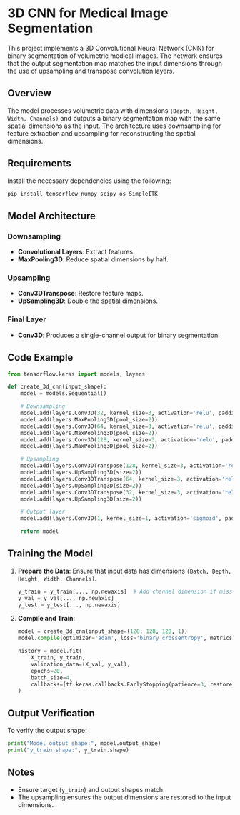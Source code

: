 # 3D CNN for Medical Image Segmentation

This project implements a 3D Convolutional Neural Network (CNN) for binary segmentation of volumetric medical images. The network ensures that the output segmentation map matches the input dimensions through the use of upsampling and transpose convolution layers.

## Overview

The model processes volumetric data with dimensions `(Depth, Height, Width, Channels)` and outputs a binary segmentation map with the same spatial dimensions as the input. The architecture uses downsampling for feature extraction and upsampling for reconstructing the spatial dimensions.

## Requirements

Install the necessary dependencies using the following:

```bash
pip install tensorflow numpy scipy os SimpleITK
```

## Model Architecture

### Downsampling
- **Convolutional Layers**: Extract features.
- **MaxPooling3D**: Reduce spatial dimensions by half.

### Upsampling
- **Conv3DTranspose**: Restore feature maps.
- **UpSampling3D**: Double the spatial dimensions.

### Final Layer
- **Conv3D**: Produces a single-channel output for binary segmentation.

## Code Example

```python
from tensorflow.keras import models, layers

def create_3d_cnn(input_shape):
    model = models.Sequential()

    # Downsampling
    model.add(layers.Conv3D(32, kernel_size=3, activation='relu', padding='same', input_shape=input_shape))
    model.add(layers.MaxPooling3D(pool_size=2))
    model.add(layers.Conv3D(64, kernel_size=3, activation='relu', padding='same'))
    model.add(layers.MaxPooling3D(pool_size=2))
    model.add(layers.Conv3D(128, kernel_size=3, activation='relu', padding='same'))
    model.add(layers.MaxPooling3D(pool_size=2))

    # Upsampling
    model.add(layers.Conv3DTranspose(128, kernel_size=3, activation='relu', padding='same'))
    model.add(layers.UpSampling3D(size=2))
    model.add(layers.Conv3DTranspose(64, kernel_size=3, activation='relu', padding='same'))
    model.add(layers.UpSampling3D(size=2))
    model.add(layers.Conv3DTranspose(32, kernel_size=3, activation='relu', padding='same'))
    model.add(layers.UpSampling3D(size=2))

    # Output layer
    model.add(layers.Conv3D(1, kernel_size=1, activation='sigmoid', padding='same'))

    return model
```

## Training the Model

1. **Prepare the Data**:
   Ensure that input data has dimensions `(Batch, Depth, Height, Width, Channels)`.
   ```python
   y_train = y_train[..., np.newaxis]  # Add channel dimension if missing
   y_val = y_val[..., np.newaxis]
   y_test = y_test[..., np.newaxis]
   ```

2. **Compile and Train**:
   ```python
   model = create_3d_cnn(input_shape=(128, 128, 128, 1))
   model.compile(optimizer='adam', loss='binary_crossentropy', metrics=['accuracy'])

   history = model.fit(
       X_train, y_train,
       validation_data=(X_val, y_val),
       epochs=20,
       batch_size=4,
       callbacks=[tf.keras.callbacks.EarlyStopping(patience=3, restore_best_weights=True)]
   )
   ```

## Output Verification

To verify the output shape:
```python
print("Model output shape:", model.output_shape)
print("y_train shape:", y_train.shape)
```

## Notes
- Ensure target (`y_train`) and output shapes match.
- The upsampling ensures the output dimensions are restored to the input dimensions.
